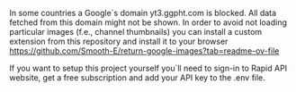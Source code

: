 In some countries a Google`s domain yt3.ggpht.com is blocked. All data fetched from this domain might not be shown. 
In order to avoid not loading particular images (f.e., channel thumbnails) you can install a custom extension from this repository and install it to your browser https://github.com/Smooth-E/return-google-images?tab=readme-ov-file

If you want to setup this project yourself you`ll need to sign-in to Rapid API website, get a free subscription and add your API key to the .env file. 
